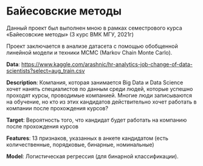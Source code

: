 # Байесовские методы

Данный проект был выполнен мною в рамках семестрового курса «Байесовские методы» (3 курс ВМК МГУ, 2021г)

Проект заключается в анализе датасета с помощью обобщенной линейной модели и техники MCMC (Markov Chain Monte Carlo). 

**Data**: https://www.kaggle.com/arashnic/hr-analytics-job-change-of-data-scientists?select=aug_train.csv

**Description**:
Компания, которая занимается Big Data и Data Science хочет нанять специалистов по данным среди людей, которые успешно проходят курсы, проводимые компанией. Многие люди записываются на обучение, но кто из этих кандидатов действительно хочет работать в компании после прохождения курсов?

**Target**: Вероятность того, что кандидат будет работать на компанию после прохождения курсов 

**Features**: 13 признаков, указанных в анкете кандидатом (есть количественные, порядковые, бинарные, номинальные) 

**Model**: Логистическая регрессия (для бинарной классификации).
